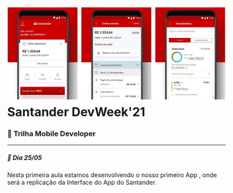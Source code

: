 # ![topo](topo.jpg)Santander DevWeek'21 

### :iphone: ​Trilha **Mobile** Developer

------

##### :date:  **Dia 25/05**

Nesta primeira aula estamos desenvolvendo o nosso primeiro App , onde será a replicação da Interface do App do Santander.

